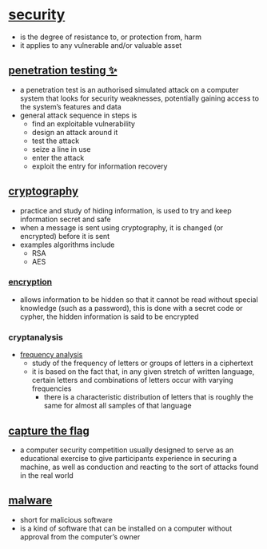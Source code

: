 # [**security**](https://my.mindnode.com/3jFXER7sziCXC5N1dQTg81jhkMdgZGypTXicggQc#723.4,-252.7,1)

- is the degree of resistance to, or protection from, harm  
- it applies to any vulnerable and/or valuable asset


## [penetration testing ✨](https://my.mindnode.com/fvq398jYzvAdQ4T1cmKnX7vDyyHkooRTyufF49w8)

- a penetration test is an authorised simulated attack on a computer system that looks for security weaknesses, potentially gaining access to the system’s features and data  
- general attack sequence in steps is  
	- find an exploitable vulnerability   
	- design an attack around it  
	- test the attack  
	- seize a line in use  
	- enter the attack  
	- exploit the entry for information recovery

## [cryptography](https://my.mindnode.com/TqyWkSgqd4Cdwcxhp7yGRSxGzGP6bkpSUTkxnDg6#846.3,-144.1,1)

- practice and study of hiding information, is used to try and keep information secret and safe  
- when a message is sent using cryptography, it is changed (or encrypted) before it is sent  
- examples algorithms include   
	- RSA  
	- AES

### [encryption](https://my.mindnode.com/ap1EMFUFCypspNBk8tywW2ckJ5kgMzLD4mcdJ6K9#350.0,-332.1,2)

- allows information to be hidden so that it cannot be read without special knowledge (such as a password), this is done with a secret code or cypher, the hidden information is said to be encrypted

### cryptanalysis

- [frequency analysis](https://my.mindnode.com/a9ABAYmcAfZpAwszsXFzWdaSgPP5h2YGp5REAAZV)
  - study of the frequency of letters or groups of letters in a ciphertext  
  - it is based on the fact that, in any given stretch of written language, certain letters and combinations of letters occur with varying frequencies  
  	- there is a characteristic distribution of letters that is roughly the same for almost all samples of that language

## [capture the flag](https://my.mindnode.com/aFDPnj4zhRzux2zsBqjsGzw5QeYxgTKkcgc7rFpe)

- a computer security competition usually designed to serve as an educational exercise to give participants experience in securing a machine, as well as conduction and reacting to the sort of attacks found in the real world

## [malware](https://my.mindnode.com/pVQngK2FS1cGhZEBhND7XkjGocB3NofrCeQ9LxJD)

- short for malicious software  
- is a kind of software that can be installed on a computer without approval from the computer’s owner


